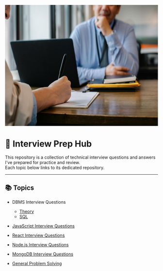
<div align="center">
  <img height="400" src="https://github.com/shahbaz-kamal/interview-prep-hubs/blob/main/assests/banner.jpg"  />
</div>



# 🧠 Interview Prep Hub

This repository is a collection of technical interview questions and answers I've prepared for practice and review.  
Each topic below links to its dedicated repository.

---

## 📚 Topics

- DBMS Interview Questions
  - [Theory](https://github.com/shahbaz-kamal/dbms_theory.git) 
  - [SQL]()
   
- [JavaScript Interview Questions](https://github.com/your-username/js-interview-questions)
- [React Interview Questions](https://github.com/your-username/react-interview-questions)
- [Node.js Interview Questions](https://github.com/your-username/nodejs-interview-questions)
- [MongoDB Interview Questions](https://github.com/your-username/mongodb-interview-questions)
- [General Problem Solving](https://github.com/your-username/problem-solving)
